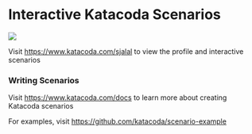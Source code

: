 # Interactive Katacoda Scenarios

[![](http://shields.katacoda.com/katacoda/sjalal/count.svg)](https://www.katacoda.com/sjalal "Get your profile on Katacoda.com")

Visit https://www.katacoda.com/sjalal to view the profile and interactive scenarios

### Writing Scenarios
Visit https://www.katacoda.com/docs to learn more about creating Katacoda scenarios

For examples, visit https://github.com/katacoda/scenario-example
